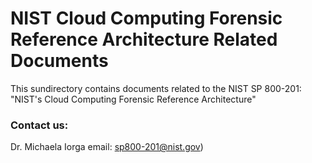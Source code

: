# NIST Cloud Computing Forensic Reference Architecture Related Documents

This sundirectory contains documents related to the NIST SP 800-201: "NIST's Cloud Computing Forensic Reference Architecture"
### Contact us: 

Dr. Michaela Iorga
email: [sp800-201@nist.gov](mailto:sp800-201@nist.gov))

